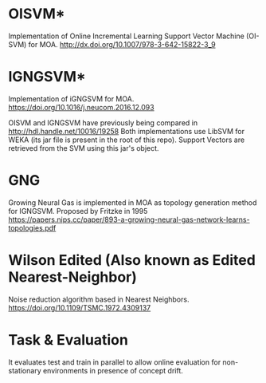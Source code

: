 OISVM*
===
Implementation of Online Incremental Learning Support Vector Machine (OI-SVM) for MOA. http://dx.doi.org/10.1007/978-3-642-15822-3_9

IGNGSVM*
===
Implementation of iGNGSVM for MOA. https://doi.org/10.1016/j.neucom.2016.12.093

OISVM and IGNGSVM have previously being compared in http://hdl.handle.net/10016/19258
Both implementations use LibSVM for WEKA (its jar file is present in the root of this repo). 
Support Vectors are retrieved from the SVM using this jar's object.

GNG
===
Growing Neural Gas is implemented in MOA as topology generation method for IGNGSVM. Proposed by Fritzke in 1995 https://papers.nips.cc/paper/893-a-growing-neural-gas-network-learns-topologies.pdf 

Wilson Edited (Also known as Edited Nearest-Neighbor)
===
Noise reduction algorithm based in Nearest Neighbors. https://doi.org/10.1109/TSMC.1972.4309137

Task & Evaluation
====
It evaluates test and train in parallel to allow online evaluation for non-stationary environments in presence of concept drift.
